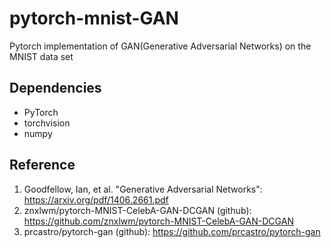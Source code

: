 # pytorch-mnist-GAN
Pytorch implementation of GAN(Generative Adversarial Networks) on the MNIST data set

## Dependencies
- PyTorch
- torchvision
- numpy

## Reference
1. Goodfellow, Ian, et al. "Generative Adversarial Networks": 
https://arxiv.org/pdf/1406.2661.pdf
2. znxlwm/pytorch-MNIST-CelebA-GAN-DCGAN (github): 
https://github.com/znxlwm/pytorch-MNIST-CelebA-GAN-DCGAN
3. prcastro/pytorch-gan (github): 
https://github.com/prcastro/pytorch-gan
